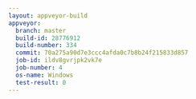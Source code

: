 ```yaml
---
layout: appveyor-build
appveyor:
  branch: master
  build-id: 28776912
  build-number: 334
  commit: 70a275a90d7e3ccc4afda0c7b8b24f215833d857
  job-id: ildv8gvrjpk2vk7e
  job-number: 4
  os-name: Windows
  test-result: 0
---
```

